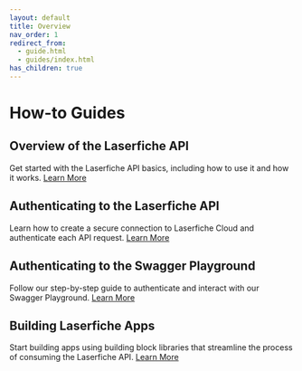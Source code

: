 ```yaml
---
layout: default
title: Overview
nav_order: 1
redirect_from:
  - guide.html
  - guides/index.html
has_children: true
---
```


<!--© 2024 Laserfiche.
See LICENSE-DOCUMENTATION and LICENSE-CODE in the project root for license information.-->

# How-to Guides

## Overview of the Laserfiche API

Get started with the Laserfiche API basics, including how to use it and how it works. [Learn More](./docs/overview/guide_overview-of-the-laserfiche-api/)

## Authenticating to the Laserfiche API

Learn how to create a secure connection to Laserfiche Cloud and authenticate each API request. [Learn More](./docs/api/authentication/guide_authenticate-to-the-laserfiche-api)

## Authenticating to the Swagger Playground

Follow our step-by-step guide to authenticate and interact with our Swagger Playground. [Learn More](./docs/api/authentication/guide_authenticating-to-the-swagger-playground/)

## Building Laserfiche Apps

Start building apps using building block libraries that streamline the process of consuming the Laserfiche API. [Learn More](./docs/guides/guide_building-apps/)
